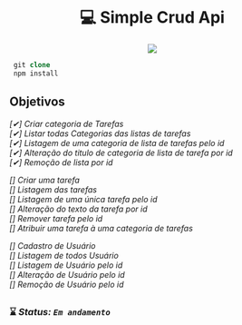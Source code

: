 <h1 align="center"> 💻 Simple Crud Api</h1> 

<p align="center">

<img src="https://img.shields.io/badge/NodeJs-6DB33F?style=for-the-badge&logo=nodejs&logoColor=white"/>
</p>

```php 
 git clone
 npm install
```
## Objetivos <br> 
<i>
 
[✔] Criar categoria de Tarefas<br>
[✔] Listar todas Categorias das listas de tarefas<br>
[✔] Listagem de uma categoria de lista de tarefas pelo id<br>
[✔] Alteração do titulo de categoria de lista de tarefa por id<br>
[✔] Remoção de lista por id<br>

[] Criar uma tarefa<br>
[] Listagem das tarefas<br>
[] Listagem de uma única tarefa pelo id<br>
[] Alteração do texto da tarefa por id  
[] Remover tarefa pelo id<br> 
[] Atribuir uma tarefa à uma categoria de tarefas<br>  

[] Cadastro de Usuário<br>
[] Listagem de todos Usuário<br>
[] Listagem de Usuário  pelo id<br>
[] Alteração de Usuário pelo id<br>
[] Remoção de Usuário pelo id <br>
  
 

</i>

##

### ⌛ <i>Status: **`Em andamento`** </i>
 



##
